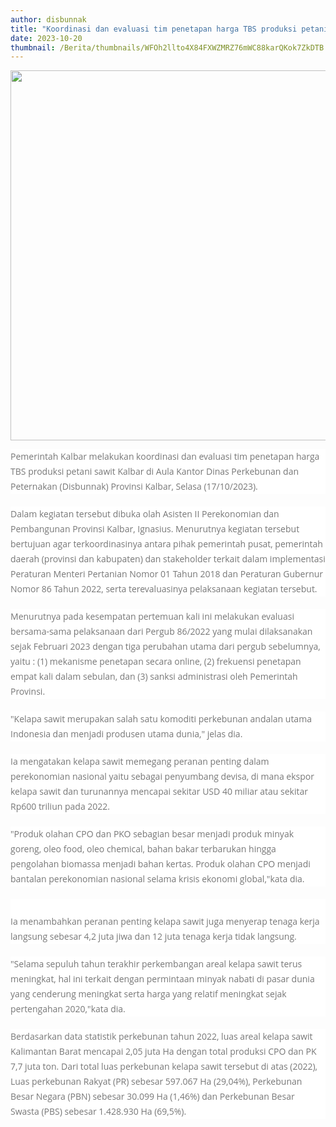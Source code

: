 ```yaml
---
author: disbunnak
title: "Koordinasi dan evaluasi tim penetapan harga TBS produksi petani sawit Kalbar"
date: 2023-10-20
thumbnail: /Berita/thumbnails/WFOh2llto4X84FXWZMRZ76mWC88karQKok7ZkDTB.jpg
---
```

<p><img src="/images/JTioYCaeQ07CsZteYQVf.jpg" alt="" width="1000" height="592" /></p>
<p style="box-sizing: border-box; margin: 0px 0px 20px; color: #777777; line-height: 24px; font-family: 'Open Sans', Arial, sans-serif; font-size: 14px; background-color: #ffffff;">Pemerintah Kalbar melakukan koordinasi dan evaluasi tim penetapan harga TBS produksi petani sawit Kalbar di Aula Kantor Dinas Perkebunan dan Peternakan (Disbunnak) Provinsi Kalbar, Selasa (17/10/2023).</p>
<p style="box-sizing: border-box; margin: 0px 0px 20px; color: #777777; line-height: 24px; font-family: 'Open Sans', Arial, sans-serif; font-size: 14px; background-color: #ffffff;">Dalam kegiatan tersebut dibuka olah Asisten II Perekonomian dan Pembangunan Provinsi Kalbar, Ignasius. Menurutnya kegiatan tersebut bertujuan agar terkoordinasinya antara pihak pemerintah pusat, pemerintah daerah (provinsi dan kabupaten) dan stakeholder terkait dalam implementasi Peraturan Menteri Pertanian Nomor 01 Tahun 2018 dan Peraturan Gubernur Nomor 86 Tahun 2022, serta terevaluasinya pelaksanaan kegiatan tersebut.</p>
<p style="box-sizing: border-box; margin: 0px 0px 20px; color: #777777; line-height: 24px; font-family: 'Open Sans', Arial, sans-serif; font-size: 14px; background-color: #ffffff;">Menurutnya pada kesempatan pertemuan kali ini melakukan evaluasi bersama-sama pelaksanaan dari Pergub 86/2022 yang mulai dilaksanakan sejak Februari 2023 dengan tiga perubahan utama dari pergub sebelumnya, yaitu : (1) mekanisme penetapan secara online, (2) frekuensi penetapan empat kali dalam sebulan, dan (3) sanksi administrasi oleh Pemerintah Provinsi.</p>
<p style="box-sizing: border-box; margin: 0px 0px 20px; color: #777777; line-height: 24px; font-family: 'Open Sans', Arial, sans-serif; font-size: 14px; background-color: #ffffff;">"Kelapa sawit merupakan salah satu komoditi perkebunan andalan utama Indonesia dan menjadi produsen utama dunia," jelas dia.</p>
<p style="box-sizing: border-box; margin: 0px 0px 20px; color: #777777; line-height: 24px; font-family: 'Open Sans', Arial, sans-serif; font-size: 14px; background-color: #ffffff;">Ia mengatakan kelapa sawit memegang peranan penting dalam perekonomian nasional yaitu sebagai penyumbang devisa, di mana ekspor kelapa sawit dan turunannya mencapai sekitar USD 40 miliar atau sekitar Rp600 triliun pada 2022.</p>
<p style="box-sizing: border-box; margin: 0px 0px 20px; color: #777777; line-height: 24px; font-family: 'Open Sans', Arial, sans-serif; font-size: 14px; background-color: #ffffff;">"Produk olahan CPO dan PKO sebagian besar menjadi produk minyak goreng, oleo food, oleo chemical, bahan bakar terbarukan hingga pengolahan biomassa menjadi bahan kertas. Produk olahan CPO menjadi bantalan perekonomian nasional selama krisis ekonomi global,"kata dia.</p>
<p style="box-sizing: border-box; margin: 0px 0px 20px; color: #777777; line-height: 24px; font-family: 'Open Sans', Arial, sans-serif; font-size: 14px; background-color: #ffffff;">&nbsp;<br style="box-sizing: border-box;" />Ia menambahkan peranan penting kelapa sawit juga menyerap tenaga kerja langsung sebesar 4,2 juta jiwa dan 12 juta tenaga kerja tidak langsung.</p>
<p style="box-sizing: border-box; margin: 0px 0px 20px; color: #777777; line-height: 24px; font-family: 'Open Sans', Arial, sans-serif; font-size: 14px; background-color: #ffffff;">"Selama sepuluh tahun terakhir perkembangan areal kelapa sawit terus meningkat, hal ini terkait dengan permintaan minyak nabati di pasar dunia yang cenderung meningkat serta harga yang relatif meningkat sejak pertengahan 2020,"kata dia.</p>
<p style="box-sizing: border-box; margin: 0px 0px 20px; color: #777777; line-height: 24px; font-family: 'Open Sans', Arial, sans-serif; font-size: 14px; background-color: #ffffff;">Berdasarkan data statistik perkebunan tahun 2022, luas areal kelapa sawit Kalimantan Barat mencapai 2,05 juta Ha dengan total produksi CPO dan PK 7,7 juta ton. Dari total luas perkebunan kelapa sawit tersebut di atas (2022), Luas perkebunan Rakyat (PR) sebesar 597.067 Ha (29,04%), Perkebunan Besar Negara (PBN) sebesar 30.099 Ha (1,46%) dan Perkebunan Besar Swasta (PBS) sebesar 1.428.930 Ha (69,5%).</p>